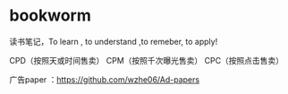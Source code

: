 # bookworm
读书笔记，To learn , to understand ,to remeber, to apply!

CPD（按照天或时间售卖）
CPM（按照千次曝光售卖）
CPC（按照点击售卖）



广告paper ：https://github.com/wzhe06/Ad-papers
